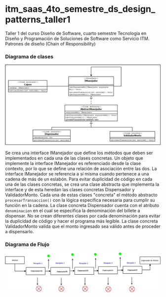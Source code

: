 # itm_saas_4to_semestre_ds_design_patterns_taller1
Taller 1 del curso Diseño de Software, cuarto semestre Tecnología en Diseño y Programación de Soluciones de Software como Servicio ITM. Patrones de diseño (Chain of Responsibility)

### Diagrama de clases

![Alt text](img/diagrama_clases.jpeg?raw=true "Diagrama de clases de la implementación de cadena de responsabilidad")

Se crea una interface IManejador que define los métodos que deben ser implementados en cada una de las clases concretas. Un objeto que implemente la interface IManejador es referenciado desde la clase contexto, por lo que se define una relación de asociación entre las dos. La interface IManejador se referencia a sí misma cuando pertenece a una cadena de más de un eslabón. Para evitar duplicidad de código en cada una de las clases concretas, se crea una clase abstracta que implementa la interface y de esta heredan las clases concretas Dispensador y ValidadorMonto. Cada una de estas clases "concreta" el método abstracto `procesarTransaccion()` con la lógica específica necesaria para cumplir su función en la cadena. La clase concreta Dispensador cuenta con el atributo `denominacion` en el cual se especifica la denominación del billete a dispensar. No se crean diferentes clases por cada denominación para evitar la duplicidad de código y hacer el programa más legible. La clase concreta ValidadorMonto valida que el monto ingresado sea válido antes de proceder a dispensarlo.

### Diagrama de Flujo

![Alt text](https://github.com/Elioric/itm_saas_4to_semestre_ds_design_patterns_taller1/blob/main/img/IMG-20250306-WA0026(1).jpg)

